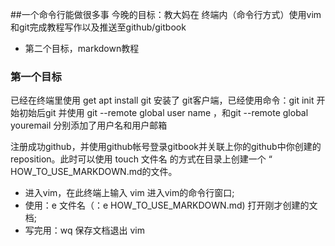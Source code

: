 ##一个命令行能做很多事
今晚的目标：教大妈在 终端内（命令行方式）使用vim和git完成教程写作以及推送至github/gitbook
- 第二个目标，markdown教程

### 第一个目标
已经在终端里使用 get apt install git 安装了 git客户端，已经使用命令：git init 开始初始后git 并使用 git --remote global user name ，和git --remote global youremail 分别添加了用户名和用户邮箱

注册成功github，并使用github帐号登录gitbook并关联上你的github中你创建的reposition。此时可以使用 touch 文件名 的方式在目录上创建一个 “ HOW_TO_USE_MARKDOWN.md的文件。
- 进入vim，在此终端上输入 vim 进入vim的命令行窗口;
- 使用：e 文件名（：e HOW_TO_USE_MARKDOWN.md) 打开刚才创建的文档;
- 写完用：wq 保存文档退出 vim

